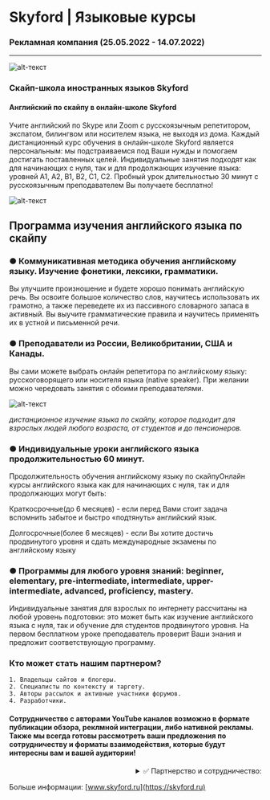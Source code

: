 # Skyford | Языковые курсы
### Рекламная компания (25.05.2022 - 14.07.2022)
-------------
![alt-текст](https://i.imgur.com/7EtVHGI.png)

### Скайп-школа иностранных языков Skyford

#### Английский по скайпу в онлайн-школе Skyford

Учите английский по Skype или Zoom с русскоязычным репетитором, экспатом, билингвом или носителем языка, не выходя из дома. Каждый дистанционный курс обучения в онлайн-школе Skyford является персональным: мы подстраиваемся под Ваши нужды и помогаем достигать поставленных целей. Индивидуальные занятия подходят как для начинающих с нуля, так и для продолжающих изучение языка: уровней А1, А2, В1, В2, С1, С2. Пробный урок длительностью 30 минут с русскоязычным преподавателем Вы получаете бесплатно!

![alt-текст](https://i.imgur.com/2ANLcSN.png)

## Программа изучения английского языка по скайпу

### ● Коммуникативная методика обучения английскому языку. Изучение фонетики, лексики, грамматики.

Вы улучшите произношение и будете хорошо понимать английскую речь. Вы освоите большое количество слов, научитесь использовать их грамотно, а также переведете их из пассивного словарного запаса в активный. Вы выучите грамматические правила и научитесь применять их в устной и письменной речи.

### ● Преподаватели из России, Великобритании, США и Канады.

Вы сами можете выбрать онлайн репетитора по английскому языку: русскоговорящего или носителя языка (native speaker). При желании можно чередовать занятия с обоими преподавателями.

![alt-текст](https://i.imgur.com/dtEgAl6.png)

_дистанционное изучение языка по скайпу, которое подходит для взрослых людей любого возраста, от студентов и до пенсионеров._

### ● Индивидуальные уроки английского языка продолжительностью 60 минут.

Продолжительность обучения английскому языку по скайпуОнлайн курсы английского языка как для начинающих с нуля, так и для продолжающих могут быть:

Краткосрочные(до 6 месяцев) - если перед Вами стоит задача вспомнить забытое и быстро «подтянуть» английский язык. 

Долгосрочные(более 6 месяцев) - если Вы хотите достичь продвинутого уровня и сдать международные экзамены по английскому языку

### ● Программы для любого уровня знаний: beginner, elementary, pre-intermediate, intermediate, upper-intermediate, advanced, proficiency, mastery.

Индивидуальные занятия для взрослых по интернету рассчитаны на любой уровень подготовки: это может быть как изучение английского языка с нуля, так и обучение для студентов продвинутого уровня. На первом бесплатном уроке преподаватель проверит Ваши знания и предложит соответствующую программу.

### Кто может стать нашим партнером?

    1. Владельцы сайтов и блогеры.
    2. Специалисты по контексту и таргету.
    3. Авторы рассылок и активные участники форумов.
    4. Разработчики.
    
#### Сотрудничество с авторами YouTube каналов возможно в формате публикации обзора, реклмной интеграции, либо нативной рекламы. Также мы всегда готовы рассмотреть ваши предложения по сотрудничеству и форматы взаимодействия, которые будут интересны вам и вашей аудитории!

<div align="right"><details>
<summary>✅ Партнерство и сотрудничество:</summary>
  
 #### <div dir="rtl">:Техническое задание (.word) </div>
 [💾 Download](https://www.dropbox.com/s/33zjm1zg4hm4owa/%D0%A2%D0%B5%D1%85%D0%BD%D0%B8%D1%87%D0%B5%D1%81%D0%BA%D0%BE%D0%B5%20%D0%B7%D0%B0%D0%B4%D0%B0%D0%BD%D0%B8%D0%B5%20%D0%BE%D1%82%20SkyFord.rar?dl=1)
  
 #### <div dir="rtl">:Договор на оказание рекламных услуг (.word) </div>
 [💾 Download](https://www.dropbox.com/s/ycgt8a2foa5aj66/%D0%94%D0%BE%D0%B3%D0%BE%D0%B2%D0%BE%D1%80%20%D0%BD%D0%B0%20%D1%80%D0%B5%D0%BA%D0%BB%D0%B0%D0%BC%D1%83%20%D0%BF%D0%BE%20%D0%BF%D1%80%D0%B5%D0%B4%D0%BE%D0%BF%D0%BB%D0%B0%D1%82%D0%B5.rar?dl=1)
  
   ...
</details></div>

Больше информации: [www.skyford.ru](https://skyford.ru)

